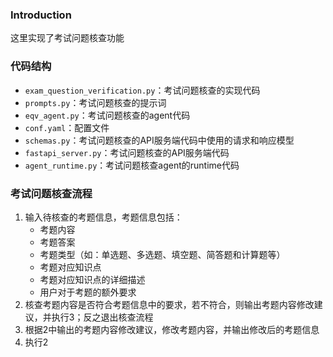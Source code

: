 ### Introduction
这里实现了考试问题核查功能

### 代码结构
- `exam_question_verification.py`：考试问题核查的实现代码
- `prompts.py`：考试问题核查的提示词
- `eqv_agent.py`：考试问题核查的agent代码
- `conf.yaml`：配置文件
- `schemas.py`：考试问题核查的API服务端代码中使用的请求和响应模型
- `fastapi_server.py`：考试问题核查的API服务端代码
- `agent_runtime.py`：考试问题核查agent的runtime代码

### 考试问题核查流程
1. 输入待核查的考题信息，考题信息包括：
    - 考题内容
    - 考题答案
    - 考题类型（如：单选题、多选题、填空题、简答题和计算题等）
    - 考题对应知识点
    - 考题对应知识点的详细描述
    - 用户对于考题的额外要求
2. 核查考题内容是否符合考题信息中的要求，若不符合，则输出考题内容修改建议，并执行3；反之退出核查流程
3. 根据2中输出的考题内容修改建议，修改考题内容，并输出修改后的考题信息
4. 执行2
